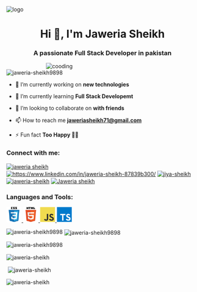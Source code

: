 ![logo](https://https://www.canva.com/design/DAGI2_Dk2Yo/GfSaQi_jwIk7C4ucN_9uFQ/edit)
<h1 align="center">Hi 👋, I'm Jaweria Sheikh</h1>
<h3 align="center">A passionate Full Stack Developer in pakistan</h3>
<img align="right" alt="cooding" width="400" src="https://imarticus.org/blog/wp-content/uploads/2021/12/bwgg.gif">
<p align="left"> <img src="https://komarev.com/ghpvc/?username=jaweria-sheikh9898&label=Profile%20views&color=0e75b6&style=flat" alt="jaweria-sheikh9898" /> </p>

- 🔭 I’m currently working on **new technologies**

- 🌱 I’m currently learning **Full Stack Developemt**

- 👯 I’m looking to collaborate on **with friends**

- 📫 How to reach me **jaweriasheikh71@gmail.com**

- ⚡ Fun fact **Too Happy 🎉😊**

<h3 align="left">Connect with me:</h3>
<p align="left">
<a href="https://twitter.com/jaweria-sheikh" target="blank"><img align="center" src="https://raw.githubusercontent.com/rahuldkjain/github-profile-readme-generator/master/src/images/icons/Social/twitter.svg" alt="jaweria sheikh" height="30" width="40" /></a>
<a href="https://linkedin.com/in/https://www.linkedin.com/in/jaweria-sheikh-87839b300/" target="blank"><img align="center" src="https://raw.githubusercontent.com/rahuldkjain/github-profile-readme-generator/master/src/images/icons/Social/linked-in-alt.svg" alt="https://www.linkedin.com/in/jaweria-sheikh-87839b300/" height="30" width="40" /></a>
<a href="https://fb.com/jiya-sheikh" target="blank"><img align="center" src="https://raw.githubusercontent.com/rahuldkjain/github-profile-readme-generator/master/src/images/icons/Social/facebook.svg" alt="jiya-sheikh" height="30" width="40" /></a>
<a href="https://instagram.com/jaweria-sheikh" target="blank"><img align="center" src="https://raw.githubusercontent.com/rahuldkjain/github-profile-readme-generator/master/src/images/icons/Social/instagram.svg" alt="jaweria-sheikh" height="30" width="40" /></a>
<a href="https://discord.gg/Jaweria sheikh" target="blank"><img align="center" src="https://raw.githubusercontent.com/rahuldkjain/github-profile-readme-generator/master/src/images/icons/Social/discord.svg" alt="Jaweria sheikh" height="30" width="40" /></a>
</p>

<h3 align="left">Languages and Tools:</h3>
<p align="left"> <a href="https://www.w3schools.com/css/" target="_blank" rel="noreferrer"> <img src="https://raw.githubusercontent.com/devicons/devicon/master/icons/css3/css3-original-wordmark.svg" alt="css3" width="40" height="40"/> </a> <a href="https://www.w3.org/html/" target="_blank" rel="noreferrer"> <img src="https://raw.githubusercontent.com/devicons/devicon/master/icons/html5/html5-original-wordmark.svg" alt="html5" width="40" height="40"/> </a> <a href="https://developer.mozilla.org/en-US/docs/Web/JavaScript" target="_blank" rel="noreferrer"> <img src="https://raw.githubusercontent.com/devicons/devicon/master/icons/javascript/javascript-original.svg" alt="javascript" width="40" height="40"/> </a> <a href="https://www.typescriptlang.org/" target="_blank" rel="noreferrer"> <img src="https://raw.githubusercontent.com/devicons/devicon/master/icons/typescript/typescript-original.svg" alt="typescript" width="40" height="40"/> </a> </p>

<p><img align="left" src="https://github-readme-stats.vercel.app/api/top-langs?username=jaweria-sheikh9898&show_icons=true&locale=en&layout=compact" alt="jaweria-sheikh9898" /></p>

<p>&nbsp;<img align="center" src="https://github-readme-stats.vercel.app/api?username=jaweria-sheikh9898&show_icons=true&locale=en" alt="jaweria-sheikh9898" /></p>

<p><img align="center" src="https://github-readme-streak-stats.herokuapp.com/?user=jaweria-sheikh9898&" alt="jaweria-sheikh9898" /></p>


<p><img align="center" src="https://github-readme-streak-stats.herokuapp.com/?user=jaweria-sheikh&" alt="jaweria-sheikh" /></p>


<p>&nbsp;<img align="center" src="https://github-readme-stats.vercel.app/api?username=jaweria-sheikh&show_icons=true&locale=en" alt="jaweria-sheikh" /></p>

<p><img align="center" src="https://github-readme-streak-stats.herokuapp.com/?user=jaweria-sheikh&" alt="jaweria-sheikh" /></p>

